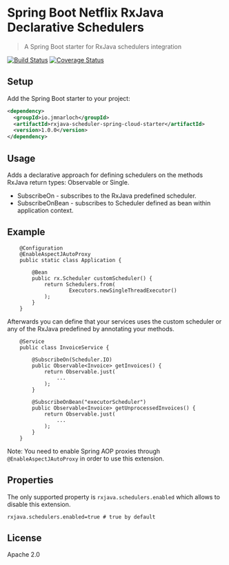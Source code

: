 # Spring Boot Netflix RxJava Declarative Schedulers

> A Spring Boot starter for RxJava schedulers integration

[![Build Status](https://travis-ci.org/jmnarloch/rxjava-scheduler-spring-cloud-starter.svg?branch=master)](https://travis-ci.org/jmnarloch/rxjava-scheduler-spring-cloud-starter)
[![Coverage Status](https://coveralls.io/repos/jmnarloch/rxjava-scheduler-spring-cloud-starter/badge.svg?branch=master&service=github)](https://coveralls.io/github/jmnarloch/rxjava-scheduler-spring-cloud-starter?branch=master)

## Setup

Add the Spring Boot starter to your project:

```xml
<dependency>
  <groupId>io.jmnarloch</groupId>
  <artifactId>rxjava-scheduler-spring-cloud-starter</artifactId>
  <version>1.0.0</version>
</dependency>
```

## Usage

Adds a declarative approach for defining schedulers on the methods RxJava return types: Observable or Single.

* SubscribeOn - subscribes to the RxJava predefined scheduler.
* SubscribeOnBean - subscribes to Scheduler defined as bean within application context.

## Example

```
    @Configuration
    @EnableAspectJAutoProxy
    public static class Application {

        @Bean
        public rx.Scheduler customScheduler() {
            return Schedulers.from(
                    Executors.newSingleThreadExecutor()
            );
        }
    }
```

Afterwards you can define that your services uses the custom scheduler or any of the RxJava predefined by annotating
your methods.

```
    @Service
    public class InvoiceService {

        @SubscribeOn(Scheduler.IO)
        public Observable<Invoice> getInvoices() {
            return Observable.just(
                ...
            );
        }

        @SubscribeOnBean("executorScheduler")
        public Observable<Invoice> getUnprocessedInvoices() {
            return Observable.just(
                ...
            );
        }
    }
```

Note: You need to enable Spring AOP proxies through `@EnableAspectJAutoProxy` in order to use this extension.

## Properties

The only supported property is `rxjava.schedulers.enabled` which allows to disable this extension.

```
rxjava.schedulers.enabled=true # true by default
```

## License

Apache 2.0
